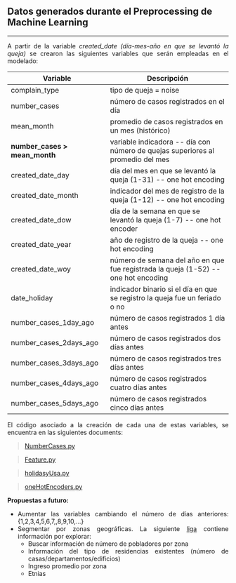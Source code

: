
## Datos generados durante el Preprocessing de Machine Learning
***
<div align=justify>

A partir de la variable *created_date (día-mes-año en que se levantó la queja)* se crearon las siguientes variables que serán empleadas en el modelado:


| Variable      |  Descripción |
|---------------|---|
| complain_type | tipo de queja = noise  |
| number_cases  | número de casos registrados en el día  |
| mean_month    | promedio de casos registrados en un mes (histórico)  |
| **number_cases  >  mean_month**| variable indicadora -- día con número de quejas superiores al promedio del mes|
| created_date_day| día del mes en que se levantó la queja (1-31) -- one hot encoding|
| created_date_month | indicador del mes de registro de la queja (1-12) -- one hot encoding|
|created_date_dow| día de la semana en que se levantó la queja (1-7) -- one hot encoder|
| created_date_year| año de registro de la queja -- one hot encoding |
| created_date_woy| número de semana del año en que fue registrada la queja (1-52) -- one hot encoding|
| date_holiday | indicador binario si el día en que se registro la queja fue un feriado o no|
|number_cases_1day_ago| número de casos registrados 1 día antes|
|number_cases_2days_ago| número de casos registrados dos días antes|
|number_cases_3days_ago| número de casos registrados tres días antes|
|number_cases_4days_ago| número de casos registrados cuatro días antes|
|number_cases_5days_ago| número de casos registrados cinco días antes|


El código asociado a la creación de cada una de estas variables, se encuentra en las siguientes documents:

> [NumberCases.py](https://github.com/dapivei/data-product-architecture-final-project/blob/master/scripts/prepro_ml/NumberCases.py)

> [Feature.py](https://github.com/dapivei/data-product-architecture-final-project/blob/master/scripts/prepro_ml/feature.py)

> [holidasyUsa.py](https://github.com/dapivei/data-product-architecture-final-project/blob/master/scripts/prepro_ml/holidaysUsa.py)

> [oneHotEncoders.py](https://github.com/dapivei/data-product-architecture-final-project/blob/master/scripts/prepro_ml/oneHotEncoders.py)

**Propuestas a futuro:**
+ Aumentar las variables cambiando el número de días anteriores: {1,2,3,4,5,6,7,,8,9,10,...}
+ Segmentar por zonas geográficas. La siguiente [liga](https://www.census.gov/en.html "censo usa") contiene información por explorar:
  + Buscar información de número de pobladores por zona
  + Información del tipo de residencias existentes (número de casas/departamentos/edificios)
  + Ingreso promedio por zona
  + Etnias

</div>
